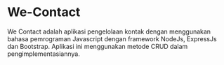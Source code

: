 # We-Contact
We Contact adalah aplikasi pengelolaan kontak dengan menggunakan bahasa pemrograman Javascript dengan framework NodeJs, ExpressJs dan Bootstrap. Aplikasi ini menggunakan metode CRUD dalam pengimplementasiannya.
